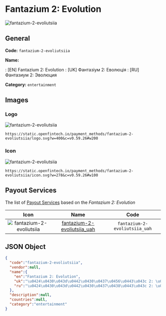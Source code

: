 
# Fantazium 2: Evolution 
![fantazium-2-evoliutsiia](https://static.openfintech.io/payment_methods/fantazium-2-evoliutsiia/logo.svg?w=400&c=v0.59.26#w200)  

## General 
**Code:** `fantazium-2-evoliutsiia` 
 
**Name:** 
 
:	[EN] Fantazium 2: Evolution 
:	[UK] Фантазіум 2: Еволюція 
:	[RU] Фантазиум 2: Эволюция 
 
**Category:** `entertainment` 
 

## Images 

### Logo 
![fantazium-2-evoliutsiia](https://static.openfintech.io/payment_methods/fantazium-2-evoliutsiia/logo.svg?w=400&c=v0.59.26#w200)  

```
https://static.openfintech.io/payment_methods/fantazium-2-evoliutsiia/logo.svg?w=400&c=v0.59.26#w200
```  

### Icon 
![fantazium-2-evoliutsiia](https://static.openfintech.io/payment_methods/fantazium-2-evoliutsiia/icon.svg?w=278&c=v0.59.26#w100)  

```
https://static.openfintech.io/payment_methods/fantazium-2-evoliutsiia/icon.svg?w=278&c=v0.59.26#w100
```  

## Payout Services 
 
The list of [Payout Services](/payout-services/) based on the _Fantazium 2: Evolution_ 

|Icon|Name|Code| 
|:---:|:---:|:---:| 
|![fantazium-2-evoliutsiia](https://static.openfintech.io/payout_methods/fantazium-2-evoliutsiia/icon.png?w=278&c=v0.59.26#w40) |[fantazium-2-evoliutsiia_uah](/payout-services/fantazium-2-evoliutsiia_uah/)|`fantazium-2-evoliutsiia_uah`| 
 

## JSON Object 

```json
{
  "code":"fantazium-2-evoliutsiia",
  "vendor":null,
  "name":{
    "en":"Fantazium 2: Evolution",
    "uk":"\u0424\u0430\u043d\u0442\u0430\u0437\u0456\u0443\u043c 2: \u0415\u0432\u043e\u043b\u044e\u0446\u0456\u044f",
    "ru":"\u0424\u0430\u043d\u0442\u0430\u0437\u0438\u0443\u043c 2: \u042d\u0432\u043e\u043b\u044e\u0446\u0438\u044f"
  },
  "description":null,
  "countries":null,
  "category":"entertainment"
}
```  
